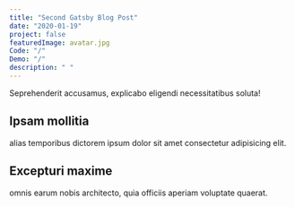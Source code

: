 ```yaml
---
title: "Second Gatsby Blog Post"
date: "2020-01-19"
project: false
featuredImage: avatar.jpg
Code: "/"
Demo: "/"
description: " "
---
```

Seprehenderit accusamus, explicabo eligendi necessitatibus soluta!

## Ipsam mollitia

alias temporibus dictorem ipsum dolor sit amet consectetur adipisicing elit.

## Excepturi maxime

omnis earum nobis architecto, quia officiis aperiam voluptate quaerat.